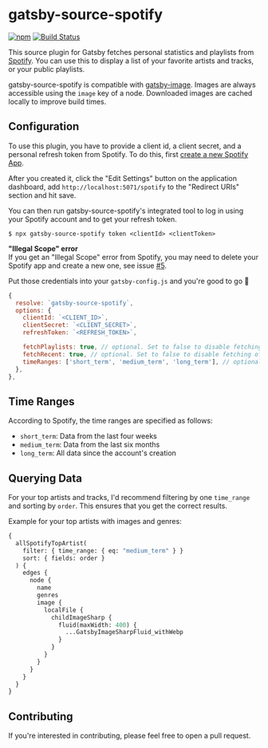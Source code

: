 # gatsby-source-spotify

[![npm](https://img.shields.io/npm/v/gatsby-source-spotify.svg)](https://www.npmjs.com/package/gatsby-source-spotify) [![Build Status](https://travis-ci.org/leolabs/gatsby-source-spotify.svg?branch=master)](https://travis-ci.org/leolabs/gatsby-source-spotify)

This source plugin for Gatsby fetches personal statistics and playlists from
[Spotify](https://spotify.com). You can use this to display a list of your
favorite artists and tracks, or your public playlists.

gatsby-source-spotify is compatible with [gatsby-image](https://www.gatsbyjs.org/packages/gatsby-image/).
Images are always accessible using the `image` key of a node. Downloaded images are
cached locally to improve build times.

## Configuration

To use this plugin, you have to provide a client id, a client secret,
and a personal refresh token from Spotify. To do this, first
[create a new Spotify App](https://developer.spotify.com/dashboard/applications).

After you created it, click the "Edit Settings" button on the application dashboard, add `http://localhost:5071/spotify` to the "Redirect URIs" section and hit save.

You can then run gatsby-source-spotify's integrated tool to log in using your
Spotify account and to get your refresh token.

```shell
$ npx gatsby-source-spotify token <clientId> <clientToken>
```

**"Illegal Scope" error**  
If you get an "Illegal Scope" error from Spotify, you may need to delete your Spotify app and create a new one, see issue [#5](https://github.com/leolabs/gatsby-source-spotify/issues/5#issuecomment-503015275).

Put those credentials into your `gatsby-config.js` and you're good to go 🎉

```javascript
{
  resolve: `gatsby-source-spotify`,
  options: {
    clientId: `<CLIENT_ID>`,
    clientSecret: `<CLIENT_SECRET>`,
    refreshToken: `<REFRESH_TOKEN>`,

    fetchPlaylists: true, // optional. Set to false to disable fetching of your playlists
    fetchRecent: true, // optional. Set to false to disable fetching of your recently played tracks
    timeRanges: ['short_term', 'medium_term', 'long_term'], // optional. Set time ranges to be fetched
  },
},
```

## Time Ranges

According to Spotify, the time ranges are specified as follows:

- `short_term`: Data from the last four weeks
- `medium_term`: Data from the last six months
- `long_term`: All data since the account's creation

## Querying Data

For your top artists and tracks, I'd recommend filtering by one `time_range` and
sorting by `order`. This ensures that you get the correct results.

Example for your top artists with images and genres:

```graphql
{
  allSpotifyTopArtist(
    filter: { time_range: { eq: "medium_term" } }
    sort: { fields: order }
  ) {
    edges {
      node {
        name
        genres
        image {
          localFile {
            childImageSharp {
              fluid(maxWidth: 400) {
                ...GatsbyImageSharpFluid_withWebp
              }
            }
          }
        }
      }
    }
  }
}
```

## Contributing

If you're interested in contributing, please feel free to open a pull request.
